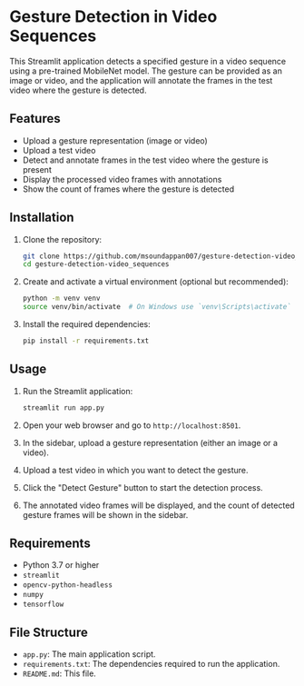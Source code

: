 # Gesture Detection in Video Sequences

This Streamlit application detects a specified gesture in a video sequence using a pre-trained MobileNet model. The gesture can be provided as an image or video, and the application will annotate the frames in the test video where the gesture is detected.

## Features

- Upload a gesture representation (image or video)
- Upload a test video
- Detect and annotate frames in the test video where the gesture is present
- Display the processed video frames with annotations
- Show the count of frames where the gesture is detected

## Installation

1. Clone the repository:
    ```sh
    git clone https://github.com/msoundappan007/gesture-detection-video_sequences.git
    cd gesture-detection-video_sequences
    ```

2. Create and activate a virtual environment (optional but recommended):
    ```sh
    python -m venv venv
    source venv/bin/activate  # On Windows use `venv\Scripts\activate`
    ```

3. Install the required dependencies:
    ```sh
    pip install -r requirements.txt
    ```

## Usage

1. Run the Streamlit application:
    ```sh
    streamlit run app.py
    ```

2. Open your web browser and go to `http://localhost:8501`.

3. In the sidebar, upload a gesture representation (either an image or a video).

4. Upload a test video in which you want to detect the gesture.

5. Click the "Detect Gesture" button to start the detection process.

6. The annotated video frames will be displayed, and the count of detected gesture frames will be shown in the sidebar.

## Requirements

- Python 3.7 or higher
- `streamlit`
- `opencv-python-headless`
- `numpy`
- `tensorflow`

## File Structure

- `app.py`: The main application script.
- `requirements.txt`: The dependencies required to run the application.
- `README.md`: This file.



